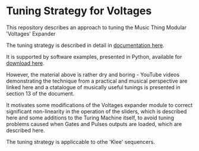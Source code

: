 # Tuning Strategy for Voltages
This repository describes an approach to tuning the Music Thing Modular 'Voltages' Expander

The tuning strategy is described in detail in [documentation here](https://github.com/m0xpd/TuningStrategyForVoltages/tree/main/Documentation).

It is supported by software examples, presented in Python, available for [download here](https://github.com/m0xpd/TuningStrategyForVoltages/tree/main/Code).

However, the material above is rather dry and boring - YouTube videos demonstrating the technique from 
a practical and musical perspective are linked here and a ctatalogue of musically useful tunings is 
presented in section 13 of the document.

It motivates some modifications of the Voltages expander module to correct significant non-linearity 
in the operation of the sliders, which is described here and some additions to the Turing Machine itself,
to avoid tuning problems caused when Gates and Pulses outputs are loaded, which are described here.

The tuning strategy is appliccable to othe 'Klee' sequencers.
